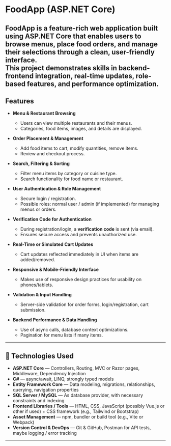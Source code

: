 # FoodApp (ASP.NET Core)

FoodApp is a feature-rich web application built using **ASP.NET Core** that enables users to browse menus, place food orders, and manage their selections through a clean, user-friendly interface.  
This project demonstrates skills in backend-frontend integration, real-time updates, role-based features, and performance optimization. 
---

## Features

- **Menu & Restaurant Browsing**  
  - Users can view multiple restaurants and their menus.  
  - Categories, food items, images, and details are displayed.

- **Order Placement & Management**  
  - Add food items to cart, modify quantities, remove items.  
  - Review and checkout process.

- **Search, Filtering & Sorting**  
  - Filter menu items by category or cuisine type.  
  - Search functionality for food name or restaurant.

- **User Authentication & Role Management**  
  - Secure login / registration.  
  - Possible roles: normal user / admin (if implemented) for managing menus or orders.

- **Verification Code for Authentication**  
  - During registration/login, a **verification code** is sent (via email).  
  - Ensures secure access and prevents unauthorized use.

- **Real-Time or Simulated Cart Updates**  
  - Cart updates reflected immediately in UI when items are added/removed.

- **Responsive & Mobile-Friendly Interface**  
  - Makes use of responsive design practices for usability on phones/tablets.

- **Validation & Input Handling**  
  - Server-side validation for order forms, login/registration, cart submission.

- **Backend Performance & Data Handling**  
  - Use of async calls, database context optimizations.  
  - Pagination for menu lists if many items.

---

## 🧰 Technologies Used

- **ASP.NET Core** — Controllers, Routing, MVC or Razor pages, Middleware, Dependency Injection  
- **C#** — async/await, LINQ, strongly typed models  
- **Entity Framework Core** — Data modeling, migrations, relationships, querying, navigation properties  
- **SQL Server / MySQL** — As database provider, with necessary constraints and indexing  
- **Frontend Libraries / Tools** — HTML, CSS, JavaScript (possibly Vue.js or other if used) + CSS framework (e.g., Tailwind or Bootstrap)  
- **Asset Management** — npm, bundler or build tool (e.g., Vite or Webpack)  
- **Version Control & DevOps** — Git & GitHub, Postman for API tests, maybe logging / error tracking  


---
